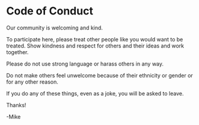 Code of Conduct
===============


Our community is welcoming and kind.

To participate here, please treat other people
like you would want to be treated. Show kindness
and respect for others and their ideas and work
together.

Please do not use strong language or harass others
in any way.

Do not make others feel unwelcome because of their
ethnicity or gender or for any other reason.

If you do any of these things, even as a joke,
you will be asked to leave.

Thanks!

-Mike
